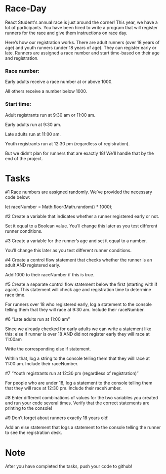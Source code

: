 # Race-Day
React Student's annual race is just around the corner! This year, we have a lot of participants. You have been hired to write a program that will register runners for the race and give them instructions on race day.

Here’s how our registration works. There are adult runners (over 18 years of age) and youth runners (under 18 years of age). They can register early or late. Runners are assigned a race number and start time-based on their age and registration.

### Race number:

Early adults receive a race number at or above 1000.

All others receive a number below 1000.

### Start time:

Adult registrants run at 9:30 am or 11:00 am.

Early adults run at 9:30 am.

Late adults run at 11:00 am.

Youth registrants run at 12:30 pm (regardless of registration).

But we didn’t plan for runners that are exactly 18! We’ll handle that by the end of the project.

# Tasks

#1 Race numbers are assigned randomly. We’ve provided the necessary code below:

let raceNumber = Math.floor(Math.random() * 1000);

#2 Create a variable that indicates whether a runner registered early or not.

Set it equal to a Boolean value. You’ll change this later as you test different runner conditions.

#3 Create a variable for the runner’s age and set it equal to a number.

You’ll change this later as you test different runner conditions.

#4 Create a control flow statement that checks whether the runner is an adult AND registered early.

Add 1000 to their raceNumber if this is true.

#5 Create a separate control flow statement below the first (starting with if again). This statement will check age and registration time to determine race time.

For runners over 18 who registered early, log a statement to the console telling them that they will race at 9:30 am. Include their raceNumber.

#6 “Late adults run at 11:00 am”

Since we already checked for early adults we can write a statement like this: else if runner is over 18 AND did not register early they will race at 11:00am

Write the corresponding else if statement.

Within that, log a string to the console telling them that they will race at 11:00 am. Include their raceNumber.

#7 “Youth registrants run at 12:30 pm (regardless of registration)”

For people who are under 18, log a statement to the console telling them that they will race at 12:30 pm. Include their raceNumber.

#8 Enter different combinations of values for the two variables you created and run your code several times. Verify that the correct statements are printing to the console!

#9 Don’t forget about runners exactly 18 years old!

Add an else statement that logs a statement to the console telling the runner to see the registration desk.

# Note
After you have completed the tasks, push your code to github!
